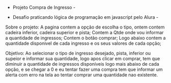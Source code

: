 - Projeto Compra de Ingresso -

- Desafio praticando lógica de programação em javascript pelo Alura -

Sobre o projeto: A pagina contem a opção de escolha o tipo, ontem contem cadeira inferior, cadeira superior e pista; Contem a Qtde onde vou informar a quantidade de ingressos; Contem o botão comprar; Logo abaixo contem a quantidade disponivel de cada ingresso e os seus valores de cada opção; 

Objetivo: Ao selecionar o tipo de ingresso desejado, pista, inferior ou supeior e informar sua quantidade, logo apos clicar em comprar, tem que diminuir a quantidade de ingressos disponíveis logo mais abaixo de cada opção, e se chegar a 0 e eu tentar fazer uma compra tem que informar um alerta com erro na tela ao tentar comprar uma quantidade nao existente. 
